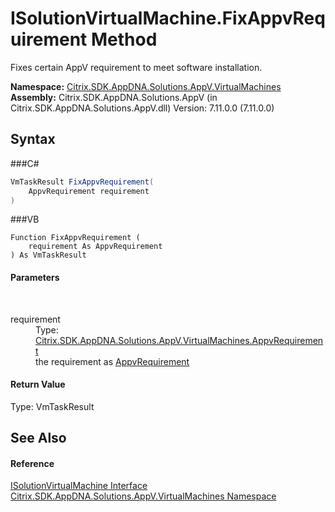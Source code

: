 # ISolutionVirtualMachine.FixAppvRequirement Method 
 

Fixes certain AppV requirement to meet software installation.

**Namespace:**&nbsp;<a href="N_Citrix_SDK_AppDNA_Solutions_AppV_VirtualMachines">Citrix.SDK.AppDNA.Solutions.AppV.VirtualMachines</a><br />**Assembly:**&nbsp;Citrix.SDK.AppDNA.Solutions.AppV (in Citrix.SDK.AppDNA.Solutions.AppV.dll) Version: 7.11.0.0 (7.11.0.0)

## Syntax

###C#
```csharp
VmTaskResult FixAppvRequirement(
	AppvRequirement requirement
)
```

###VB
```vbnet
Function FixAppvRequirement ( 
	requirement As AppvRequirement
) As VmTaskResult
```


#### Parameters
&nbsp;<dl><dt>requirement</dt><dd>Type: <a href="T_Citrix_SDK_AppDNA_Solutions_AppV_VirtualMachines_AppvRequirement">Citrix.SDK.AppDNA.Solutions.AppV.VirtualMachines.AppvRequirement</a><br />the requirement as <a href="T_Citrix_SDK_AppDNA_Solutions_AppV_VirtualMachines_AppvRequirement">AppvRequirement</a></dd></dl>

#### Return Value
Type: VmTaskResult<br />

## See Also


#### Reference
<a href="T_Citrix_SDK_AppDNA_Solutions_AppV_VirtualMachines_ISolutionVirtualMachine">ISolutionVirtualMachine Interface</a><br /><a href="N_Citrix_SDK_AppDNA_Solutions_AppV_VirtualMachines">Citrix.SDK.AppDNA.Solutions.AppV.VirtualMachines Namespace</a><br />
